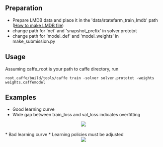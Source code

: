 ## Preparation
* Prepare LMDB data and place it in the 'data/statefarm_train_lmdb' path ([How to make LMDB file](http://caffe.berkeleyvision.org/gathered/examples/imagenet.html))
* change path for 'net' and 'snapshot_prefix' in solver.prototxt
* change path for 'model_def' and 'model_weights' in make_submission.py

## Usage
Assuming caffe_root is your path to caffe directory, run 
```shell
root_caffe/build/tools/caffe train -solver solver.prototxt -weights weights.caffemodel
```
## Examples
* Good learning curve
* Wide gap between train_loss and val_loss indicates overfitting
<div align="center">
  <img src="https://github.com/kweonwooj/kaggle_statefarm/blob/master/caffe/images/learning_curve_g.png"><br><br>
</div>
* Bad learning curve
* Learning policies must be adjusted
<div align="center">
  <img src="https://github.com/kweonwooj/kaggle_statefarm/blob/master/caffe/images/learning_curve_b.png"><br><br>
</div>
